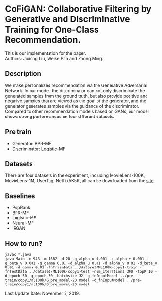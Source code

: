 # CoFiGAN: Collaborative Filtering by Generative and Discriminative Training for One-Class Recommendation.
This is our implementation for the paper. <br>
Authors: Jixiong Liu, Weike Pan and Zhong Ming.

## Description
We make personalized recommendation via the Generative Adversarial Network. In our model, the discriminator can not only discriminate the generated samples from the ground truth, but also provide positive and negative samples that are viewed as the goal of the generator, and the generator generates samples via the guidance of the discriminator. Compared to other recommendation models based on GANs, our model shows strong performances on four different datasets.

## Pre train
- Generator: BPR-MF
- Discriminator: Logistic-MF

## Datasets
There are four datasets in the experiment, including MovieLens-100K, MovieLens-1M, UserTag, Netflix5K5K, all can be downloaded from the [site](http://csse.szu.edu.cn/staff/panwk/publications/cofigan/ ).

## Baselines
- PopRank
- BPR-MF
- Logistic-MF
- Neural-MF
- IRGAN

## How to run?

	javac *.java
	java Main -n 943 -m 1682 -d 20 -g_alpha_u 0.001 -g_alpha_v 0.001 -g_beta_v 0.001 -g_gamma 0.01 -d_alpha_u 0.01 -d_alpha_v 0.01 -d_beta_v 0.01 -d_gamma 0.01 -fnTrainData ../dataset/ML100K-copy1-train -fnTestData ../dataset/ML100K-copy1-test -num_iterations 300 -topK 10 -d_epoch 50 -g_epoch 50 -batchsize 32 -g_fnInputModel ../pre-train/copy1/ml100k/G_pre_model-20.model -d_fnInputModel ../pre-train/copy1/ml100k/D_pre_model-20.model


Last Update Date: November 5, 2019.